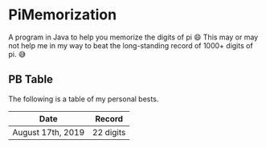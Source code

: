 # PiMemorization
A program in Java to help you memorize the digits of pi :smile:
This may or may not help me in my way to beat the long-standing record of 1000+ digits of pi. :sweat_smile:

## PB Table
The following is a table of my personal bests.  

|Date             |Record   |
|:---------------:|:-------:|
|August 17th, 2019|22 digits|
